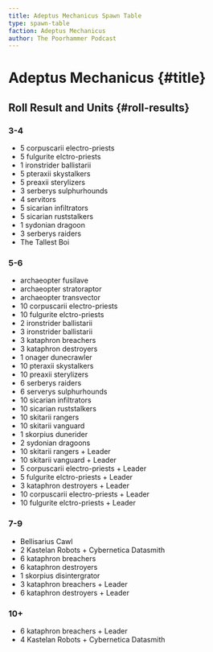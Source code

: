 ```yaml
---
title: Adeptus Mechanicus Spawn Table
type: spawn-table
faction: Adeptus Mechanicus
author: The Poorhammer Podcast
---
```


# Adeptus Mechanicus {#title}

## Roll Result and Units {#roll-results}

### 3-4

  - 5 corpuscarii electro-priests
  - 5 fulgurite elctro-priests
  - 1 ironstrider ballistarii
  - 5 pteraxii skystalkers
  - 5 preaxii sterylizers
  - 3 serberys sulphurhounds
  - 4 servitors
  - 5 sicarian infiltrators
  - 5 sicarian ruststalkers
  - 1 sydonian dragoon
  - 3 serberys raiders
  - The Tallest Boi

### 5-6

  - archaeopter fusilave
  - archaeopter stratoraptor
  - archaeopter transvector
  - 10 corpuscarii electro-priests
  - 10 fulgurite elctro-priests
  - 2 ironstrider ballistarii
  - 3 ironstrider ballistarii
  - 3 kataphron breachers
  - 3 kataphron destroyers
  - 1 onager dunecrawler
  - 10 pteraxii skystalkers
  - 10 preaxii sterylizers
  - 6 serberys raiders 
  - 6 serverys sulphurhounds
  - 10 sicarian infiltrators
  - 10 sicarian ruststalkers
  - 10 skitarii rangers
  - 10 skitarii vanguard
  - 1 skorpius dunerider
  - 2 sydonian dragoons
  - 10 skitarii rangers + Leader
  - 10 skitarii vanguard + Leader
  - 5 corpuscarii electro-priests + Leader
  - 5 fulgurite elctro-priests + Leader
  - 3 kataphron destroyers + Leader
  - 10 corpuscarii electro-priests + Leader
  - 10 fulgurite elctro-priests + Leader

### 7-9

  - Bellisarius Cawl
  - 2 Kastelan Robots + Cybernetica Datasmith
  - 6 kataphron breachers
  - 6 kataphron destroyers
  - 1 skorpius disintergrator
  - 3 kataphron breachers + Leader
  - 6 kataphron destroyers + Leader

 ### 10+

  - 6 kataphron breachers + Leader
  - 4 Kastelan Robots + Cybernetica Datasmith
